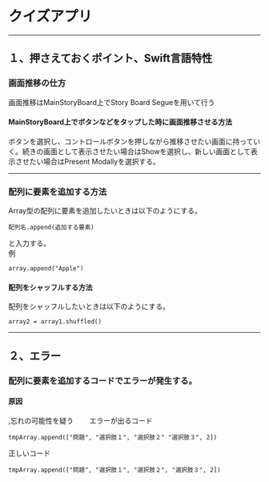# クイズアプリ
***
## １、押さえておくポイント、Swift言語特性
### 画面推移の仕方
画面推移はMainStoryBoard上でStory Board Segueを用いて行う  
#### MainStoryBoard上でボタンなどをタップした時に画面推移させる方法

ボタンを選択し、コントロールボタンを押しながら推移させたい画面に持っていく。続きの画面として表示させたい場合はShowを選択し、新しい画面として表示させたい場合はPresent Modallyを選択する。  

---

### 配列に要素を追加する方法
Array型の配列に要素を追加したいときは以下のようにする。
```
配列名.append(追加する要素)
```
と入力する。  
例
```
array.append("Apple")
```
#### 配列をシャッフルする方法
配列をシャッフルしたいときは以下のようにする。

```
array2 = array1.shuffled()
```
___

## ２、エラー

### 配列に要素を追加するコードでエラーが発生する。
#### 原因
,忘れの可能性を疑う　　
エラーが出るコード
```
tmpArray.append(["問題", "選択肢１", "選択肢２" "選択肢３", 2])
```
正しいコード
```
tmpArray.append(["問題", "選択肢１", "選択肢２", "選択肢３", 2])
```
